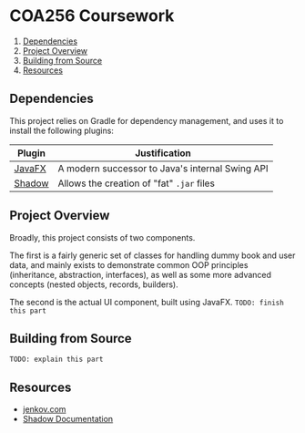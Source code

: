 # COA256 Coursework

1. [Dependencies](#Dependencies)
2. [Project Overview](#project-overview)
3. [Building from Source](#building-from-source)
4. [Resources](#resources)

## Dependencies
This project relies on Gradle for dependency management, 
and uses it to install the following plugins:

| Plugin                                            | Justification                                   |
|---------------------------------------------------|-------------------------------------------------|
| [JavaFX](https://openjfx.io/)                     | A modern successor to Java's internal Swing API |
| [Shadow](https://github.com/johnrengelman/shadow) | Allows the creation of "fat" `.jar` files       |

## Project Overview
Broadly, this project consists of two components.

The first is a fairly generic set of classes for handling
dummy book and user data, and mainly exists to demonstrate
common OOP principles (inheritance, abstraction, interfaces),
as well as some more advanced concepts (nested objects, 
records, builders).

The second is the actual UI component, built using JavaFX. 
`TODO: finish this part`

## Building from Source
`TODO: explain this part`

## Resources
- [jenkov.com](https://jenkov.com/tutorials/javafx/index.html)
- [Shadow Documentation](https://imperceptiblethoughts.com/shadow/)